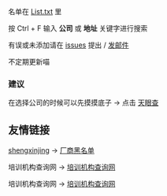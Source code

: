 名单在 [List.txt](https://github.com/ZGWS88/TI/blob/master/List.txt) 里

按 Ctrl + F 输入 **公司** 或 **地址** 关键字进行搜索

有误或未添加请在 [issues](https://github.com/ZGWS88/TI/issues/new) 提出 / <a href="mailto:miaobyte@gmail.com">发邮件</a>

不定期更新喵

### 建议

在选择公司的时候可以先摸摸底子 -> 点击 [天眼查](http://tianyancha.com)

## 友情链接

 [shengxinjing](https://github.com/shengxinjing/) -> [厂商黑名单](https://github.com/shengxinjing/programmer-job-blacklist)

培训机构查询网 -> [培训机构查询网](https://www.peixun69.com/)

培训机构查询网 -> [培训机构查询网](https://blacklist.yitu.yt/)